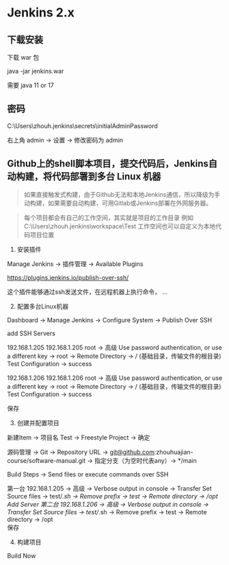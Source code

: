 # Jenkins 2.x

## 下载安装

下载 war 包

java -jar jenkins.war

需要 java 11 or 17

## 密码

C:\Users\zhouh\.jenkins\secrets\initialAdminPassword

右上角 admin -> 设置 -> 修改密码为 admin

## Github上的shell脚本项目，提交代码后，Jenkins自动构建，将代码部署到多台 Linux 机器

> 如果直接触发式构建，由于Github无法和本地Jenkins通信，所以降级为手动构建，如果需要自动构建，可用Gitlab或Jenkins部署在外网服务器。

> 每个项目都会有自己的工作空间，其实就是项目的工作目录 例如 C:\Users\zhouh\.jenkins\workspace\Test 工作空间也可以自定义为本地代码项目位置

1. 安装插件

Manage Jenkins -> 插件管理 -> Available Plugins 

https://plugins.jenkins.io/publish-over-ssh/

这个插件能够通过ssh发送文件，在远程机器上执行命令， ...

2. 配置多台Linux机器

Dashboard -> Manage Jenkins -> Configure System -> Publish Over SSH

add SSH Servers

192.168.1.205 192.168.1.205 root -> 高级 Use password authentication, or use a different key -> root -> Remote Directory -> / (基础目录，传输文件的根目录)
Test Configuration -> success

192.168.1.206 192.168.1.206 root -> 高级 Use password authentication, or use a different key -> root -> Remote Directory -> / (基础目录，传输文件的根目录)
Test Configuration -> success

保存

3. 创建并配置项目

新建Item -> 项目名 Test -> Freestyle Project -> 确定

源码管理 -> Git -> Repository URL -> git@github.com:zhouhuajian-course/software-manual.git -> 指定分支（为空时代表any）-> */main

Build Steps -> Send files or execute commands over SSH 

第一台 192.168.1.205 -> 高级 -> Verbose output in console -> Transfer Set Source files -> test/*.sh -> Remove prefix -> test -> Remote directory -> /opt  
Add Server
第二台 192.168.1.206 -> 高级 -> Verbose output in console -> Transfer Set Source files -> test/*.sh -> Remove prefix -> test -> Remote directory -> /opt  
保存

4. 构建项目

Build Now




